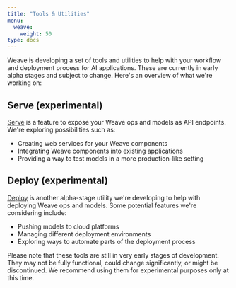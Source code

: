 ```yaml
---
title: "Tools & Utilities"
menu:
  weave:
    weight: 50
type: docs
--- 
```


Weave is developing a set of tools and utilities to help with your workflow and deployment process for AI applications. These are currently in early alpha stages and subject to change. Here's an overview of what we're working on:

## Serve (experimental)

[Serve](/guides/tools/serve) is a feature to expose your Weave ops and models as API endpoints. We're exploring possibilities such as:

- Creating web services for your Weave components
- Integrating Weave components into existing applications
- Providing a way to test models in a more production-like setting

## Deploy (experimental)

[Deploy](/guides/tools/deploy) is another alpha-stage utility we're developing to help with deploying Weave ops and models. Some potential features we're considering include:

- Pushing models to cloud platforms
- Managing different deployment environments
- Exploring ways to automate parts of the deployment process

Please note that these tools are still in very early stages of development. They may not be fully functional, could change significantly, or might be discontinued. We recommend using them for experimental purposes only at this time.
